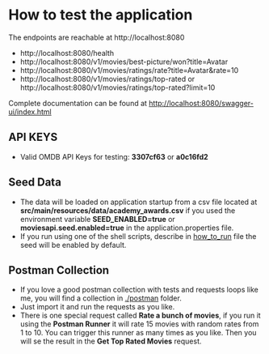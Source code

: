 # How to test the application

The endpoints are reachable at http://localhost:8080

* http://localhost:8080/health
* http://localhost:8080/v1/movies/best-picture/won?title=Avatar
* http://localhost:8080/v1/movies/ratings/rate?title=Avatar&rate=10
* http://localhost:8080/v1/movies/ratings/top-rated or http://localhost:8080/v1/movies/ratings/top-rated?limit=10

Complete documentation can be found at [http://localhost:8080/swagger-ui/index.html](http://localhost:8080/swagger-ui/index.html)

## API KEYS

* Valid OMDB API Keys for testing: **3307cf63** or **a0c16fd2**

## Seed Data

* The data will be loaded on application startup from a csv file located at **src/main/resources/data/academy_awards.csv** if you used the environment variable **SEED_ENABLED=true** or **moviesapi.seed.enabled=true** in the application.properties file.
* If you run using one of the shell scripts, describe in [how_to_run](how_to_run.md) file the seed will be enabled by default.

## Postman Collection

* If you love a good postman collection with tests and requests loops like me, you will find a collection in [./postman](./postman) folder.
* Just import it and run the requests as you like.
* There is one special request called **Rate a bunch of movies**, if you run it using the **Postman Runner** it will rate 15 movies with random rates from 1 to 10. You can trigger this runner as many times as you like. Then you will se the result in the **Get Top Rated Movies** request.